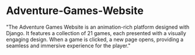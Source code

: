 # Adventure-Games-Website
"The Adventure Games Website is an animation-rich platform designed with Django. It features a collection of 21 games, each presented with a visually engaging design. When a game is clicked, a new page opens, providing a seamless and immersive experience for the player."
